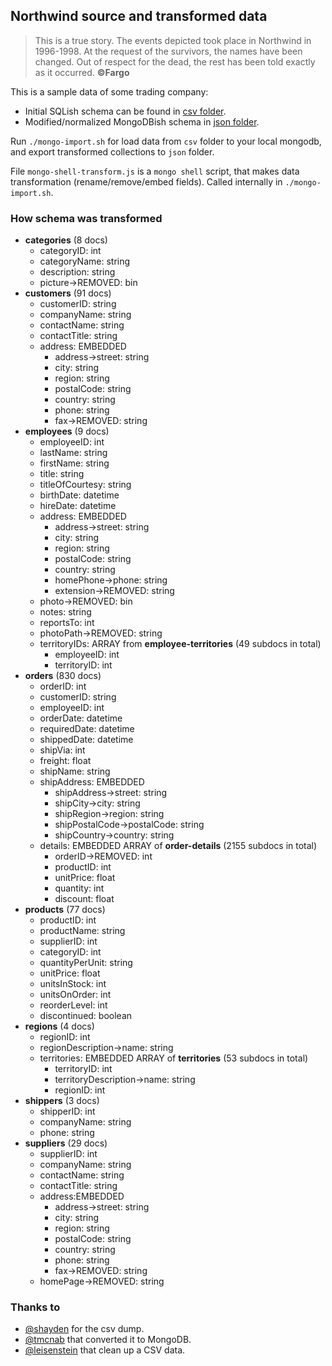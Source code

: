 ## Northwind source and transformed data
> This is a true story. The events depicted took place in Northwind in 1996-1998. At the request of the survivors, the names have been changed. Out of respect for the dead, the rest has been told exactly as it occurred.
> **©Fargo**

This is a sample data of some trading company:
- Initial SQLish schema can be found in [csv folder](https://github.com/nodkz/graphql-compose-mongoose-example/tree/master/examples/northwind/data/csv).
- Modified/normalized MongoDBish schema in [json folder](https://github.com/nodkz/graphql-compose-mongoose-example/tree/master/examples/northwind/data/json).

Run `./mongo-import.sh` for load data from `csv` folder to your local mongodb, and export transformed collections to `json` folder.

File `mongo-shell-transform.js` is a `mongo shell` script, that makes data transformation (rename/remove/embed fields). Called internally in `./mongo-import.sh`.

### How schema was transformed
- **categories** (8 docs)
  - categoryID: int
  - categoryName: string
  - description: string
  - picture->REMOVED: bin
- **customers** (91 docs)
  - customerID: string
  - companyName: string
  - contactName: string
  - contactTitle: string
  - address: EMBEDDED
    - address->street: string
    - city: string
    - region: string
    - postalCode: string
    - country: string
    - phone: string
    - fax->REMOVED: string
- **employees** (9 docs)
  - employeeID: int
  - lastName: string
  - firstName: string
  - title: string
  - titleOfCourtesy: string
  - birthDate: datetime
  - hireDate: datetime
  - address: EMBEDDED
    - address->street: string
    - city: string
    - region: string
    - postalCode: string
    - country: string
    - homePhone->phone: string
    - extension->REMOVED: string
  - photo->REMOVED: bin
  - notes: string
  - reportsTo: int<EmployeeID>
  - photoPath->REMOVED: string
  - territoryIDs: ARRAY from **employee-territories** (49 subdocs in total)
    - employeeID: int
    - territoryID: int
- **orders** (830 docs)
  - orderID: int
  - customerID: string
  - employeeID: int
  - orderDate: datetime
  - requiredDate: datetime
  - shippedDate: datetime
  - shipVia: int<Shippers>
  - freight: float
  - shipName: string
  - shipAddress: EMBEDDED
    - shipAddress->street: string
    - shipCity->city: string
    - shipRegion->region: string
    - shipPostalCode->postalCode: string
    - shipCountry->country: string
  - details: EMBEDDED ARRAY of **order-details** (2155 subdocs in total)
    - orderID->REMOVED: int
    - productID: int
    - unitPrice: float
    - quantity: int
    - discount: float
- **products** (77 docs)
  - productID: int
  - productName: string
  - supplierID: int
  - categoryID: int
  - quantityPerUnit: string
  - unitPrice: float
  - unitsInStock: int
  - unitsOnOrder: int
  - reorderLevel: int
  - discontinued: boolean
- **regions** (4 docs)
  - regionID: int
  - regionDescription->name: string
  - territories: EMBEDDED ARRAY of **territories** (53 subdocs in total)
    - territoryID: int
    - territoryDescription->name: string
    - regionID: int
- **shippers** (3 docs)
  - shipperID: int
  - companyName: string
  - phone: string
- **suppliers** (29 docs)
  - supplierID: int
  - companyName: string
  - contactName: string
  - contactTitle: string
  - address:EMBEDDED
    - address->street: string
    - city: string
    - region: string
    - postalCode: string
    - country: string
    - phone: string
    - fax->REMOVED: string
  - homePage->REMOVED: string


### Thanks to
- [@shayden](https://github.com/shayden) for the csv dump.
- [@tmcnab](https://github.com/tmcnab/northwind-mongo) that converted it to MongoDB.
- [@leisenstein](https://github.com/leisenstein/northwind-mongo) that clean up a CSV data.
